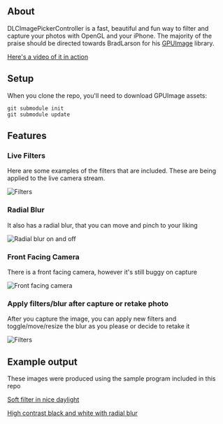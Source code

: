 About
-----

DLCImagePickerController is a fast, beautiful and fun way to filter and capture your photos with OpenGL and your iPhone.
The majority of the praise should be directed towards BradLarson for his [GPUImage](https://github.com/BradLarson/GPUImage) library.

[Here's a video of it in action](http://www.youtube.com/watch?v=2BFljDoJpB8)

Setup
------

When you clone the repo, you'll need to download GPUImage assets:

```
git submodule init
git submodule update
```

Features
---------

### Live Filters
Here are some examples of the filters that are included. These are being applied to the live camera stream.

![Filters](http://i.imgur.com/bHNAN.png)

### Radial Blur

It also has a radial blur, that you can move and pinch to your liking

![Radial blur on and off](http://i.imgur.com/RhCcV.png)

### Front Facing Camera

There is a front facing camera, however it's still buggy on capture

![Front facing camera](http://i.imgur.com/DnTHD.png)

### Apply filters/blur after capture or retake photo

After you capture the image, you can apply new filters and toggle/move/resize the blur as you please or decide to retake it

![Filters](http://i.imgur.com/TtMMm.png)

Example output
---------------

These images were produced using the sample program included in this repo

[Soft filter in nice daylight](http://i.imgur.com/0OncO.jpg)

[High contrast black and white with radial blur](http://i.imgur.com/6B4iz.jpg)



